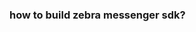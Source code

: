 <!--
 * @Description: The world is better because of you
 * @Author: Lion
 * @version: 0.17.0
 * @Date: 2023-01-26 18:49:52
 * @LastEditors: VsCode Editor
 * @LastEditTime: 2023-01-26 18:50:15
-->

### how to build zebra messenger sdk?

